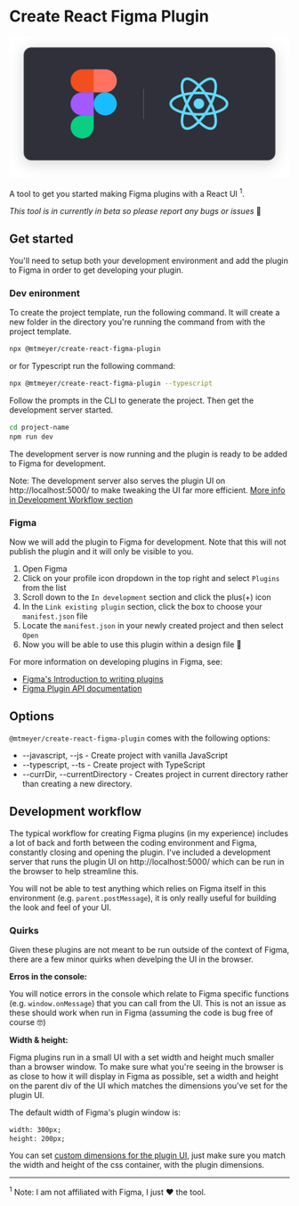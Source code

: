 # Create React Figma Plugin

![](img/header.svg)

A tool to get you started making Figma plugins with a React UI <sup>1</sup>.

_This tool is in currently in beta so please report any bugs or issues_ 🙏

## Get started

You'll need to setup both your development environment and add the plugin to Figma in order to get developing your plugin.

### Dev enironment

To create the project template, run the following command. It will create a new folder in the directory you're running the command from with the project template.

```sh
npx @mtmeyer/create-react-figma-plugin
```

or for Typescript run the following command:

```sh
npx @mtmeyer/create-react-figma-plugin --typescript
```

Follow the prompts in the CLI to generate the project. Then get the development server started.

```sh
cd project-name
npm run dev
```

The development server is now running and the plugin is ready to be added to Figma for development.

Note: The development server also serves the plugin UI on http://localhost:5000/ to make tweaking the UI far more efficient. [More info in Development Workflow section](#Development-workflow)

### Figma

Now we will add the plugin to Figma for development. Note that this will not publish the plugin and it will only be visible to you.

1. Open Figma
2. Click on your profile icon dropdown in the top right and select `Plugins` from the list
3. Scroll down to the `In development` section and click the plus(+) icon
4. In the `Link existing plugin` section, click the box to choose your `manifest.json` file
5. Locate the `manifest.json` in your newly created project and then select `Open`
6. Now you will be able to use this plugin within a design file 🎉

For more information on developing plugins in Figma, see:

- [Figma's Introduction to writing plugins](https://www.figma.com/plugin-docs/intro/)
- [Figma Plugin API documentation](https://www.figma.com/plugin-docs/api/api-overview/)

## Options

`@mtmeyer/create-react-figma-plugin` comes with the following options:

- --javascript, --js - Create project with vanilla JavaScript
- --typescript, --ts - Create project with TypeScript
- --currDir, --currentDirectory - Creates project in current directory rather than creating a new directory.

## Development workflow

The typical workflow for creating Figma plugins (in my experience) includes a lot of back and forth between the coding environment and Figma, constantly closing and opening the plugin. I've included a development server that runs the plugin UI on http://localhost:5000/ which can be run in the browser to help streamline this.

You will not be able to test anything which relies on Figma itself in this environment (e.g. `parent.postMessage`), it is only really useful for building the look and feel of your UI.

### Quirks

Given these plugins are not meant to be run outside of the context of Figma, there are a few minor quirks when develping the UI in the browser.

**Erros in the console:**

You will notice errors in the console which relate to Figma specific functions (e.g. `window.onMessage`) that you can call from the UI. This is not an issue as these should work when run in Figma (assuming the code is bug free of course 🤓)

**Width & height:**

Figma plugins run in a small UI with a set width and height much smaller than a browser window. To make sure what you're seeing in the browser is as close to how it will display in Figma as possible, set a width and height on the parent div of the UI which matches the dimensions you've set for the plugin UI.

The default width of Figma's plugin window is:

```
width: 300px;
height: 200px;
```

You can set [custom dimensions for the plugin UI](https://www.figma.com/plugin-docs/api/figma-ui/), just make sure you match the width and height of the css container, with the plugin dimensions.

---

<sup>1</sup> Note: I am not affiliated with Figma, I just ❤️ the tool.
